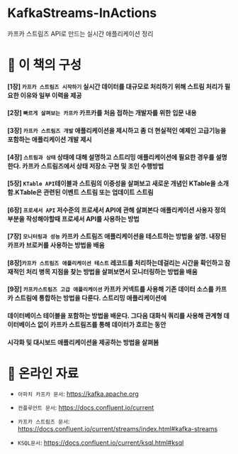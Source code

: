 # KafkaStreams-InActions
 카프카  스트림즈 API로 만드는 실시간 애플리케이션 정리 

# 🍵 이 책의 구성 

#### [1장] `카프카 스트림즈 시작하기` 실시간 데이터를 대규모로 처리하기 위해 스트림 처리가 필요한 이유와 일부 이력을 제공

#### [2장] `빠르게 살펴보는 카프카` 카프카를 처음 접하는 개발자를 위한 입문 내용

#### [3장] `카프카 스트림즈 개발` 애플리케이션을 제시하고 좀 더 현실적인 예제인 고급기능을 포함하는 애플리케이션 개발 제시

#### [4장] `스트림과 상태`  상태에 대해 설명하고 스트리밍 애플리케이션에 필요한 경우를 설명한다. 카프카 스트림즈에서 상태 저장소 구현 및 조인 수행방법

#### [5장] `KTable API`테이블과 스트림의 이중성을 살펴보고 새로운 개념인 KTable을 소개함.KTable은 관련된 이벤트 스트림 또는 업데이트 스트림

#### [6장] `프로세서 API` 저수준의 프로세서 API에 관해 살펴본다 애플리케이션 사용자 정의 부분을 작성해야할때 프로세서 API를 사용하는 방법

#### [7장] `모니터링과 성능` 카프카 스트림즈 애플리케이션을 테스트하는 방법을 설명. 내장된 카프카 브로커를 사용하는 방법을 배움

#### [8장]`카프카 스트림즈 애플리케이션 테스트` 레코드를 처리하는데걸리는 시간을 확인하고 잠재적인 처리 병목 지점을 찾는 방법을 살펴보면서 모니터링하는 방법을 배움

#### [9장] `카프카스트림즈 고급 애플리케이션` 카프카 커넥트를 사용해 기존 데이터 소스를 카프카 스트림에 통합하는 방법을 다룬다. 스트리밍 애플리케이션에 

#### 데이터베이스 테이블을 포함하는 방법을 배운다. 그다음 대화식 쿼리를 사용해 관계형 데이터베이스 없이 카프카 스트림즈를 통해 데이터가 흐르는 동안

#### 시각화 및 대시보드 애플리케이션을 제공하는 방법을 살펴봄



# 🍰 온라인 자료

- `아파치 카프카 문서`: https://kafka.apache.org

- `컨플루언트 문서`: https://docs.confluent.io/current

- `카프카 스트림즈 문서`: https://docs.confluent.io/current/streams/index.html#kafka-streams

- `KSQL문서`: https://docs.confluent.io/current/ksql.html#ksql

  

